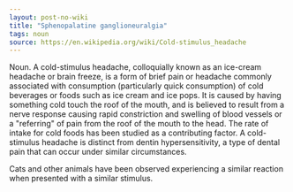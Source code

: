 ```yaml
---
layout: post-no-wiki
title: "Sphenopalatine ganglioneuralgia"
tags: noun
source: https://en.wikipedia.org/wiki/Cold-stimulus_headache
---
```

Noun. A cold-stimulus headache, colloquially known as an ice-cream headache or brain freeze, is a form of brief pain or headache commonly associated with consumption (particularly quick consumption) of cold beverages or foods such as ice cream and ice pops. It is caused by having something cold touch the roof of the mouth, and is believed to result from a nerve response causing rapid constriction and swelling of blood vessels or a "referring" of pain from the roof of the mouth to the head. The rate of intake for cold foods has been studied as a contributing factor. A cold-stimulus headache is distinct from dentin hypersensitivity, a type of dental pain that can occur under similar circumstances.

Cats and other animals have been observed experiencing a similar reaction when presented with a similar stimulus.
